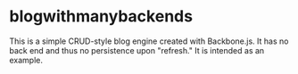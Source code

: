 blogwithmanybackends
====================

This is a simple CRUD-style blog engine created with Backbone.js. It has no back end and thus no persistence upon "refresh." It is intended as an example.